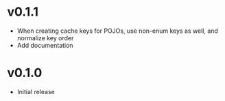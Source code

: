 # v0.1.1

- When creating cache keys for POJOs, use non-enum keys as well, and normalize key order
- Add documentation

# v0.1.0

- Initial release
